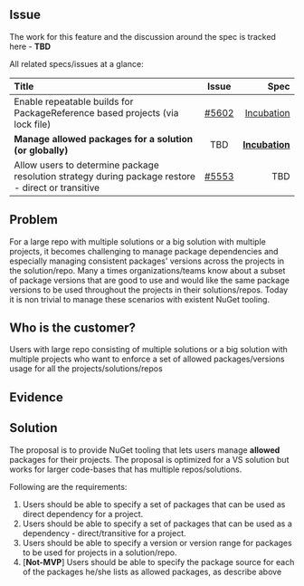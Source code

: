 ## Issue
The work for this feature and the discussion around the spec is tracked here - **TBD**

All related specs/issues at a glance: 

| Title | Issue | Spec |
|:------------- |:-------------:| -----:|
| Enable repeatable builds for PackageReference based projects (via lock file)  | [#5602](https://github.com/nuget/home/issues/5602) | [Incubation](https://github.com/NuGet/Home/wiki/Enable-repeatable-builds-for-PackageReference-based-projects) |
| **Manage allowed packages for a solution (or globally)**  | TBD |  **[Incubation](https://github.com/NuGet/Home/wiki/Manage-allowed-packages-for-a-solution-%28or-globally%29)** |
| Allow users to determine package resolution strategy during package restore - direct or transitive | [#5553](https://github.com/nuget/home/issues/5553) | TBD |

## Problem
For a large repo with multiple solutions or a big solution with multiple projects, it becomes challenging to manage package dependencies and especially managing consistent packages' versions across the projects in the solution/repo. 
Many a times organizations/teams know about a subset of package versions that are good to use and would like the same package versions to be used throughout the projects in their solutions/repos. 
Today it is non trivial to manage these scenarios with existent NuGet tooling.

## Who is the customer?
Users with large repo consisting of multiple solutions or a big solution with multiple projects who want to enforce a set of allowed packages/versions usage for all the projects/solutions/repos

## Evidence


## Solution

The proposal is to provide NuGet tooling that lets users manage **allowed** packages for their projects. The proposal is optimized for a VS solution but works for larger code-bases that has multiple repos/solutions.

Following are the requirements:
1. Users should be able to specify a set of packages that can be used as direct dependency for a project.
2. Users should be able to specify a set of packages that can be used as a dependency - direct/transitive for a project.
3. Users should be able to specify a version or version range for packages to be used for projects in a solution/repo.
4. [**Not-MVP**] Users should be able to specify the package source for each of the packages he/she lists as allowed packages, as describe above


